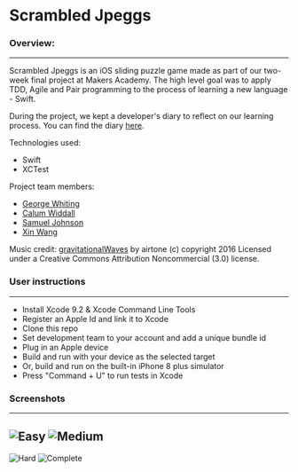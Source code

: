 # Scrambled Jpeggs


### Overview:
--------------------------------------------------------------------------------

Scrambled Jpeggs is an iOS sliding puzzle game made as part of our two-week final project at Makers Academy. The high level goal was to apply TDD, Agile and Pair programming to the process of learning a new language - Swift.

During the project, we kept a developer's diary to reflect on our learning process. You can find the diary [here](https://github.com/GeorgeWhiting/Scrambled-Jpeggs/blob/master/Developer's%20diary.md).

Technologies used:
- Swift
- XCTest

Project team members:
- [George Whiting](https://github.com/GeorgeWhiting)
- [Calum Widdall](https://github.com/Calum-W)
- [Samuel Johnson](https://github.com/samuel-c-johnson)
- [Xin Wang](https://github.com/Xin00163)


Music credit:
[gravitationalWaves](http://dig.ccmixter.org/files/airtone/55021) by airtone (c) copyright 2016 Licensed under a Creative Commons Attribution Noncommercial  (3.0) license.

### User instructions
--------------------------------------------------------------------------------

- Install Xcode 9.2 & Xcode Command Line Tools
- Register an Apple Id and link it to Xcode
- Clone this repo
- Set development team to your account and add a unique bundle id
- Plug in an Apple device
- Build and run with your device as the selected target
- Or, build and run on the built-in iPhone 8 plus simulator
- Press "Command + U" to run tests in Xcode

### Screenshots
--------------------------------------------------------------------------------

## ![Easy](https://i.imgur.com/frYveVC.png?2)     ![Medium](https://i.imgur.com/acQb9Tx.png?1)
![Hard](https://i.imgur.com/5QKPMic.png?1)  ![Complete](https://i.imgur.com/MTwSIIM.png?2)

